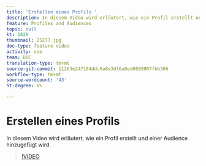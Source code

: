 ```yaml
---
title: 'Erstellen eines Profils '
description: In diesem Video wird erläutert, wie ein Profil erstellt und einer Audience in Adobe Campaign Standard (ACS) hinzugefügt wird.
feature: Profiles and Audiences
topic: null
kt: 1820
thumbnail: 25277.jpg
doc-type: feature video
activity: use
team: DOC
translation-type: tm+mt
source-git-commit: 11263e247184ddc6a8e3df6a8ed0899907fbb366
workflow-type: tm+mt
source-wordcount: '43'
ht-degree: 6%

---
```



# Erstellen eines Profils

In diesem Video wird erläutert, wie ein Profil erstellt und einer Audience hinzugefügt wird.

>[!VIDEO](https://video.tv.adobe.com/v/25277/?quality=12)
